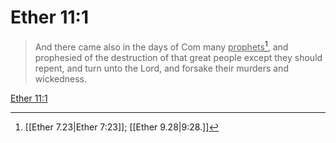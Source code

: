 # Ether 11:1

> And there came also in the days of Com many <u>prophets</u>[^a], and prophesied of the destruction of that great people except they should repent, and turn unto the Lord, and forsake their murders and wickedness.

[Ether 11:1](https://www.churchofjesuschrist.org/study/scriptures/bofm/ether/11?lang=eng&id=p1#p1)


[^a]: [[Ether 7.23|Ether 7:23]]; [[Ether 9.28|9:28.]]
